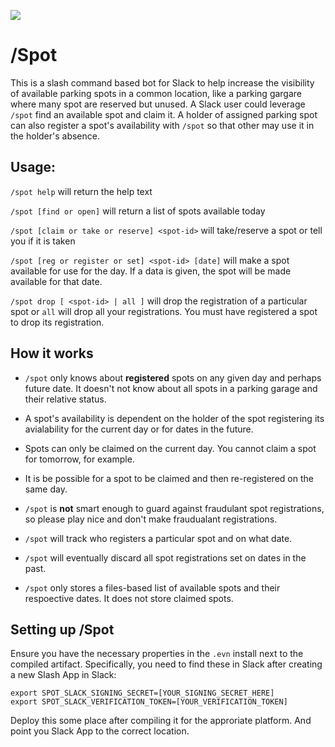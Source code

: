 ![](https://github.com/jasonholmberg/slashspot/workflows/GO/badge.svg)

# /Spot
This is a slash command based bot for Slack to help increase the visibility of available parking spots in a common location, like a parking gargare where many spot are reserved but unused. A Slack user could leverage `/spot` find an available spot and claim it. A holder of assigned parking spot can also register a spot's availability with `/spot` so that other may use it in the holder's absence. 

## Usage:
`/spot help` will return the help text

`/spot [find or open]` will return a list of spots available today

`/spot [claim or take or reserve] <spot-id>` will take/reserve a spot or tell you if it is taken

`/spot [reg or register or set] <spot-id> [date]` will make a spot available for use for the day. If a data is given, the spot will be made available for that date.

`/spot drop [ <spot-id> | all ]` will drop the registration of a particular spot or `all` will drop all your registrations.  You must have registered a spot to drop its registration.

## How it works

- `/spot` only knows about **registered** spots on any given day and perhaps future date.  It doesn't not know about all spots in a parking garage and their relative status. 

- A spot's availability is dependent on the holder of the spot registering its avialability for the current day or for dates in the future.

- Spots can only be claimed on the current day. You cannot claim a spot for tomorrow, for example.

- It is be possible for a spot to be claimed and then re-registered on the same day.

- `/spot` is **not** smart enough to guard against fraudulant spot registrations, so please play nice and don't make fraudualant registrations.

- `/spot` will track who registers a particular spot and on what date.

- `/spot` will eventually discard all spot registrations set on dates in the past. 

- `/spot` only stores a files-based list of available spots and their respoective dates.  It does not store claimed spots.

## Setting up /Spot

Ensure you have the necessary properties in the `.evn` install next to the compiled artifact.  Specifically, you need to find these in Slack after creating a new Slash App in Slack:

```
export SPOT_SLACK_SIGNING_SECRET=[YOUR_SIGNING_SECRET_HERE]
export SPOT_SLACK_VERIFICATION_TOKEN=[YOUR_VERIFICATION_TOKEN]
```

Deploy this some place after compiling it for the approriate platform. And point you Slack App to the correct location.

